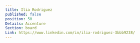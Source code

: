 ```yaml
---
title: Ilia Rodriguez
published: false
position: 50
Details: Accenture
Section: board
Link: https://www.linkedin.com/in/ilia-rodriguez-3bbb9238/
---
```


